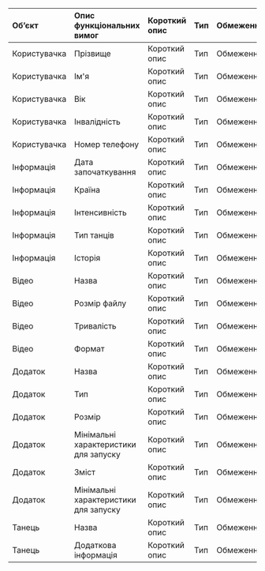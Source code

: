 |Об’єкт | Опис функціональних вимог |  	Короткий опис| Тип| 	Обмеження|
|:-------|:------------|:------------|:-----------|:--------|
|Користувачка | Прізвище |  	Короткий опис| Тип| 	Обмеження|
|Користувачка |  Ім'я|  	Короткий опис| Тип| 	Обмеження|
|Користувачка | Вік |  	Короткий опис| Тип| 	Обмеження|
|Користувачка| Інвалідність|  	Короткий опис| Тип| 	Обмеження|
|Користувачка | Номер телефону |  	Короткий опис| Тип| 	Обмеження|
|Інформація |Дата започаткування |  	Короткий опис| Тип| 	Обмеження|
|Інформація |Країна |  	Короткий опис| Тип| 	Обмеження|
|Інформація |Інтенсивність |  	Короткий опис| Тип| 	Обмеження|
|Інформація |Тип танців |  	Короткий опис| Тип| 	Обмеження|
|Інформація |Історія |  	Короткий опис| Тип| 	Обмеження|
|Відео |Назва |  	Короткий опис| Тип| 	Обмеження|
|Відео |Розмір файлу |  	Короткий опис| Тип| 	Обмеження|
|Відео |Тривалість |  	Короткий опис| Тип| 	Обмеження|
|Відео |Формат|  	Короткий опис| Тип| 	Обмеження|
|Додаток |Назва|  	Короткий опис| Тип| 	Обмеження|
|Додаток |Тип|  	Короткий опис| Тип| 	Обмеження|
|Додаток |Розмір|  	Короткий опис| Тип| 	Обмеження|
|Додаток |Мінімальні характеристики для запуску|  	Короткий опис| Тип| 	Обмеження|
|Додаток |Зміст|  	Короткий опис| Тип| 	Обмеження|
|Додаток |Мінімальні характеристики для запуску|  	Короткий опис| Тип| 	Обмеження|
|Танець |Назва|  	Короткий опис| Тип| 	Обмеження|
|Танець |Додаткова інформація|  	Короткий опис| Тип| 	Обмеження|

